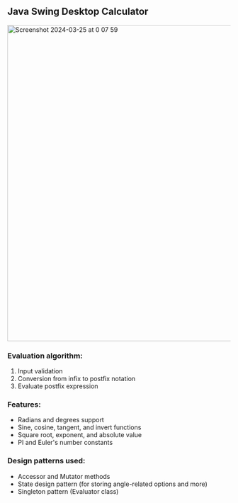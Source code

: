 ## Java Swing Desktop Calculator
<img width="714" alt="Screenshot 2024-03-25 at 0 07 59" src="https://github.com/nicolasf10/javaCalculator/assets/54503503/6d1322d1-2d87-4dbc-8808-91792a007ba4">

### Evaluation algorithm:
1. Input validation
2. Conversion from infix to postfix notation
3. Evaluate postfix expression

### Features:
- Radians and degrees support
- Sine, cosine, tangent, and invert functions
- Square root, exponent, and absolute value
- PI and Euler's number constants

### Design patterns used:
- Accessor and Mutator methods
- State design pattern (for storing angle-related options and more)
- Singleton pattern (Evaluator class)
